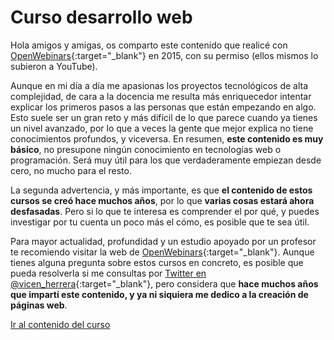 # Curso desarrollo web

Hola amigos y amigas, os comparto este contenido que realicé con [OpenWebinars](https://openwebinars.net){:target="_blank"} en 2015, con su permiso (ellos mismos lo subieron a YouTube).

Aunque en mi día a día me apasionas los proyectos tecnológicos de alta complejidad, de cara a la docencia me resulta más enriquecedor intentar explicar los primeros pasos a las personas que están empezando en algo. Esto suele ser un gran reto y más difícil de lo que parece cuando ya tienes un nivel avanzado, por lo que a veces la gente que mejor explica no tiene conocimientos profundos, y viceversa. En resumen, **este contenido es muy básico**, no presupone ningún conocimiento en tecnologías web o programación. Será muy útil para los que verdaderamente empiezan desde cero, no mucho para el resto.

La segunda advertencia, y más importante, es que **el contenido de estos cursos se creó hace muchos años**, por lo que **varias cosas estará ahora desfasadas**. Pero si lo que te interesa es comprender el por qué, y puedes investigar por tu cuenta un poco más el cómo, es posible que te sea útil.

Para mayor actualidad, profundidad y un estudio apoyado por un profesor te recomiendo visitar la web de [OpenWebinars](https://openwebinars.net){:target="_blank"}. Aunque tienes alguna pregunta sobre estos cursos en concreto, es posible que pueda resolverla si me consultas por [Twitter en @vicen_herrera](https://twitter.com/Vicen_Herrera){:target="_blank"}, pero considera que **hace muchos años que impartí este contenido, y ya ni siquiera me dedico a la creación de páginas web**.

[Ir al contenido del curso](https://vicenteherrera.com/cursos_basicos_web)

